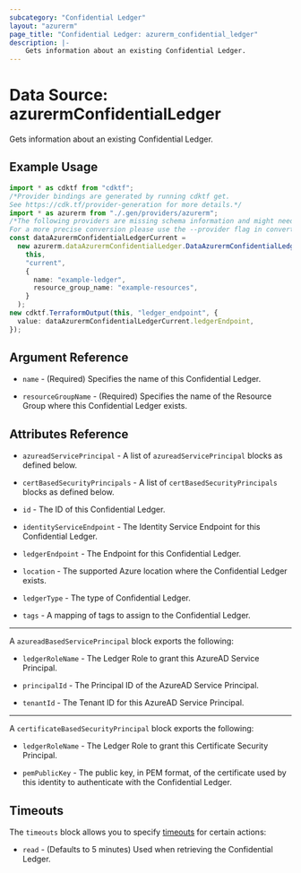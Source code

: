```yaml
---
subcategory: "Confidential Ledger"
layout: "azurerm"
page_title: "Confidential Ledger: azurerm_confidential_ledger"
description: |-
    Gets information about an existing Confidential Ledger.
---
```


# Data Source: azurermConfidentialLedger

Gets information about an existing Confidential Ledger.

## Example Usage

```typescript
import * as cdktf from "cdktf";
/*Provider bindings are generated by running cdktf get.
See https://cdk.tf/provider-generation for more details.*/
import * as azurerm from "./.gen/providers/azurerm";
/*The following providers are missing schema information and might need manual adjustments to synthesize correctly: azurerm.
For a more precise conversion please use the --provider flag in convert.*/
const dataAzurermConfidentialLedgerCurrent =
  new azurerm.dataAzurermConfidentialLedger.DataAzurermConfidentialLedger(
    this,
    "current",
    {
      name: "example-ledger",
      resource_group_name: "example-resources",
    }
  );
new cdktf.TerraformOutput(this, "ledger_endpoint", {
  value: dataAzurermConfidentialLedgerCurrent.ledgerEndpoint,
});

```

## Argument Reference

*   `name` - (Required) Specifies the name of this Confidential Ledger.

*   `resourceGroupName` - (Required) Specifies the name of the Resource Group where this Confidential Ledger exists.

## Attributes Reference

*   `azureadServicePrincipal` - A list of `azureadServicePrincipal` blocks as defined below.

*   `certBasedSecurityPrincipals` - A list of `certBasedSecurityPrincipals` blocks as defined below.

*   `id` - The ID of this Confidential Ledger.

*   `identityServiceEndpoint` - The Identity Service Endpoint for this Confidential Ledger.

*   `ledgerEndpoint` - The Endpoint for this Confidential Ledger.

*   `location` - The supported Azure location where the Confidential Ledger exists.

*   `ledgerType` - The type of Confidential Ledger.

*   `tags` - A mapping of tags to assign to the Confidential Ledger.

***

A `azureadBasedServicePrincipal` block exports the following:

*   `ledgerRoleName` - The Ledger Role to grant this AzureAD Service Principal.

*   `principalId` - The Principal ID of the AzureAD Service Principal.

*   `tenantId` - The Tenant ID for this AzureAD Service Principal.

***

A `certificateBasedSecurityPrincipal` block exports the following:

*   `ledgerRoleName` - The Ledger Role to grant this Certificate Security Principal.

*   `pemPublicKey` - The public key, in PEM format, of the certificate used by this identity to authenticate with the Confidential Ledger.

## Timeouts

The `timeouts` block allows you to specify [timeouts](https://www.terraform.io/language/resources/syntax#operation-timeouts) for certain actions:

* `read` - (Defaults to 5 minutes) Used when retrieving the Confidential Ledger.
